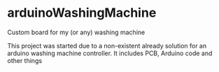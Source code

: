 # arduinoWashingMachine
Custom board for my (or any) washing machine

This project was started due to a non-existent already solution for an arduino washing machine controller. It includes PCB, Arduino code and other things

